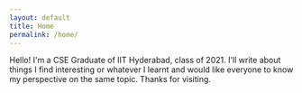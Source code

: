 ```yaml
---
layout: default
title: Home
permalink: /home/
---
```


Hello! I'm a CSE Graduate of IIT Hyderabad, class of 2021. I'll write about things I find
interesting or whatever I learnt and would like everyone to know my perspective on the same
topic. Thanks for visiting. 